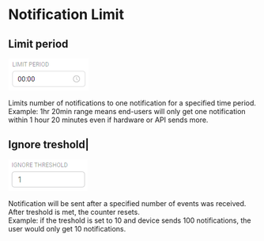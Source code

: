 # Notification Limit

## Limit period

![](../../../../.gitbook/assets/limit_period.png)

Limits number of notifications to one notification for a specified time period.  
Example: 1hr 20min range means end-users will only get one notification within 1 hour 20 minutes even if hardware or API sends more.

## Ignore treshold\|

![](../../../../.gitbook/assets/ignore_treshold.png)

Notification will be sent after a specified number of events was received. After treshold is met, the counter resets.  
Example: if the treshold is set to 10 and device sends 100 notifications, the user would only get 10 notifications.

